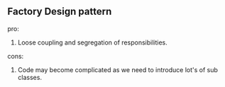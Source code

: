 ## Factory Design pattern

pro:
1. Loose coupling and segregation of responsibilities.

cons:
1. Code may become complicated as we need to introduce lot's of sub classes.

